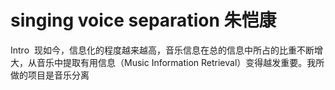 # singing voice separation 朱恺康
Intro
  现如今，信息化的程度越来越高，音乐信息在总的信息中所占的比重不断增大，从音乐中提取有用信息（Music Information Retrieval）变得越发重要。我所做的项目是音乐分离
